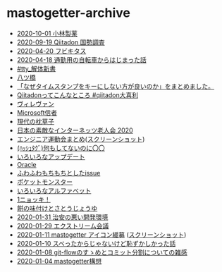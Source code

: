 # mastogetter-archive

* [2020-10-01 小林製薬](https://megalodon.jp/2022-0203-2114-02/https://qithub-bot.github.io:443/mastogetter/p.html?i=https://qiitadon.com&t=68ynm_1uns3z5,68ynn_e453p9,68ynn_3cdwr2h,68yno_2mt2pdu,68ynr_4eg5f5h,68ynt_1vtbril)
* [2020-09-19 Qiitadon 国勢調査](https://s3.ap-northeast-1.amazonaws.com/mastogetter-archive.tarohida/20200919_01/index.html)
* [2020-04-20 フビキタス](https://megalodon.jp/2022-0203-2143-21/https://qithub-bot.github.io:443/mastogetter/p.html?i=https://qiitadon.com&t=66z2x_fuyu70,66z2x_1y8p34v,66z2x_295pia6,66z2x_39zhsrv,66z2y_26duw09,66z2y_4i1e9u0,66z2z_nprpr0,66z2z_scvyzk,66z2z_1r2edh0,66z2z_2hrk3dl,66z30_4atzxpi,66z31_1w1t7i4,66z31_3lx6pnm,66z32_2szztwm,66z32_4hhlfte,66z33_4cac87,66z33_3iqa8i0,66z34_1y7hhk6,66z35_17cdzve,66z39_w3cmun,66z3f_45zjbp3)
* [2020-04-18 通勤用の自転車からはじまった話](https://megalodon.jp/2022-0203-2151-43/https://qithub-bot.github.io:443/mastogetter/p.html?i=https://qiitadon.com&t=66y06_43z8r1x,66xzw_233haq2,66xz7_cg4b8p,66xz7_1elwu3h,66xz7_3e775vu,66xz8_lsqjwd,66xz8_1eegkf6,66xz8_2la1t9m,66xza_2z6k46j,66xzb_o5i01y,66xzb_3tkl9sy,66xzc_q07ice,66xzc_1r2e093,66xzd_3ckf006,66xze_n1ike,66xzf_4cm05ko,66xzg_21vno69,66xzg_417ux5v,66xzh_4ceyrm,66xzi_aim4cg,66xzi_2ipezyt,66xzi_3fy1ozj,66xzi_43sldvi,66xzk_1xkymwv,66xzl_10wfi9r,66xzl_1wu128o,66xzl_3rt4lf9,66xzm_id1ay1,66xzm_28dwisv,66xzm_4ivr9oi,66xzn_2gp6p9u,66xzo_1kb50dj,66xzo_3di1k83,66xzp_2lz67xr,66xzp_44bv6g3,66xzq_38defk2,66xzs_4l72ghs,66xzt_317dnts,66xzx_2jaicux,66xzy_1tqti5z)
* [#tty_解体新書](https://megalodon.jp/2022-0204-2130-00/https://qithub-bot.github.io:443/mastogetter/p.html?i=https://qiitadon.com&t=6br8p_1gbzroq,6br6a_34d1nob,6br6d_1i55nc2,6br6w_9vof9p,6br70_1agoerb,6br7a_4gpzetz,6br7c_2gv72fi,6br7d_2gtglku,6br7n_885b8u,6br7p_2u9rq5,6br7u_2vap13v,6br7v_47c3y8n,6br7x_3rnsrnl,6br87_lgp0fi,6br89_4ikazs5,6br8d_pj28u3,6br8e_1exw54e,6br8h_37fr7nw,6br8i_1cpm3qq)
* [八ツ橋](https://megalodon.jp/2022-0204-2127-58/https://qithub-bot.github.io:443/mastogetter/p.html?i=https://qiitadon.com&t=6axw9_3uw2lur,6axw9_3uw2lur,6axwa_2jlrtd5,6axwa_3e90lsv,6axwa_477puiu,6axwb_tuw2vg,6axwd_1x2ax8t,6axx1_y6pu1x,6axx3_3uwv7fa,6axx4_3cjssmr,6axx4_3u5tlxf,6axwu_1jyna46,6axwv_zo8dch,6axwv_1l2jog7,6axwv_323tm8j,6axwv_36vv3tg,6axww_e26a57,6axww_21k4ptq,6axxg_29j5ht7,6axxg_3n9smuj)
* [「なぜタイムスタンプをキーにしない方が良いのか」をまとめました。](https://megalodon.jp/2022-0204-2127-30/https://qithub-bot.github.io:443/mastogetter/p.html?i=https://qiitadon.com&t=6awgb_wzlaxp,6awgc_2cr3hit,6awge_2yabh8p,6awgi_44hn27k,6awgm_2gwpjq2,6awgn_2mxbb8,6awgm_hrzq21,6awgm_4108cjm,6awgq_410jmp2,6awgq_13bekr2,6awgr_2bvu5zu,6awhr_t7mp1i)
* [Qiitadonってこんなところ #qiitadon大喜利 ](https://megalodon.jp/2022-0204-2124-52/https://qithub-bot.github.io:443/mastogetter/p.html?i=https://qiitadon.com&t=6aucj_478ru5w,6aucm_3jv7ywh,6aucm_4gni8iz,6aucn_kffs0a,6aucn_22jd62t,6auco_e4sf59,6auco_3gth9db,6aucp_vpd2jt,6aucp_2zqjez7,6aucr_49reb2l,6auct_1xew089,6aucu_208lc3x)
* [ヴィレヴァン](https://megalodon.jp/2022-0204-2123-52/https://qithub-bot.github.io:443/mastogetter/p.html?i=https://qiitadon.com&t=6atvn_2agopb,6atvn_2icortc,6atvn_3klg6if,6atvn_2l2jtw6,6atvo_4j0my7j,6atvq_z8j5f0,6atw9_3oa1pjq,6atwb_2n7nh9v,6atwc_3errfx5,6atwe_2f6q8xm,6atwg_1qz0gmf,6atwg_2h0juh5,6atwg_30zvfuh,6atwg_2b68vc0,6atwf_3hndxyf,6atwg_g1nblo,6atwg_285s28e)
* [Microsoft信者](https://megalodon.jp/2022-0204-2122-37/https://qithub-bot.github.io:443/mastogetter/p.html?i=https://qiitadon.com&t=69kho_40aevhe,69khq_2i0wzgo,69khq_1z1jr5l,69khq_32slc26,69khq_3yecdjm,69khs_r6v1p0,69khr_10z0hfv,69khs_1zh4jx3,69khu_2hnqcb1,69khu_41vqjh7,69khv_2djsdqp,69khx_4bz7s2h,69khv_2881o70,69khv_3kmduic,69ki7_487ko56,69khw_1bas6bd,69khw_3ko9m3v,69ki0_1wdldhc,69khz_222rmyp,69khz_4cko7jk,69khx_1ri0oxy,69khy_v3y3vo,69ki0_2i72z3z,69ki0_30nu34a)
* [現代の枕草子](https://qithub-bot.github.io/mastogetter/p.html?i=https://qiitadon.com&t=69eam_te1qka,69eam_16k3ldc,69eam_2f8tjnb,69ean_yfqlu4,69ean_1ogmqxh,69ean_1qniwbn,69ean_4bv2695,69eao_e3t8bv,69eao_2g92kp3,69eao_2u4n9vo,69eao_47wa0vh,69eap_49a74b,69eap_ndmtv4,69eap_otosas,69eas_3m0cu75,69eat_8kecn9,69eav_3ouleut,69eaw_5mpd5z,69eaw_d7fo9n)
* [日本の素敵なインターネッツ老人会 2020](https://megalodon.jp/2022-0204-2120-51/https://qithub-bot.github.io:443/mastogetter/p.html?i=https://qiitadon.com&t=691ry_wn7ke8,6917k_3kiltzf,6917m_5arunp,6917m_1qt1mub,6917s_303611d,6917u_vysco,6917v_3c3s39g,6917y_6u3ngt,6917y_2csv8e1,6917z_28irto4,6917z_4b655dd,69180_biij6c,69180_iwufoz,69180_3bbljnw,69181_a4i781,69181_km4fma,69181_1rqwlmw,69181_265sma0,69181_3baxn0z,69181_3q67jtc,69182_uzjacq,69182_wb0euj,69182_1ricgeu,69182_2s07crx,69182_36uiqr7,69182_3es0v79,69182_4dkiuoo,69183_1o5qi4i,69183_3tm92t0,69184_qkxpal,69186_3u7evdg,69187_3nje6r7,6918b_aolumv,6918b_1j2toq2,6918b_3jz02ih,6918b_43lz7zx,6918c_17q1i,6918c_d1kt5v,6918f_3yanonw,6918g_1h02mka,6918o_1sxzd7f,6918o_2v67444,6918o_3l6a5zj,6918o_3z4x42w,6918y_1taiomu,69192_1gsnk7t,691ry_2u19hks)
* [エンジニア運動会まとめ](https://s3.ap-northeast-1.amazonaws.com/mastogetter-archive.tarohida/20200805_01/index.html)([スクリーンショット](https://s3.ap-northeast-1.amazonaws.com/mastogetter-archive.tarohida/20200805_01/screenshot.png))
* [(ﾊｯｼｭﾀｸﾞ)何もしてないのに〇〇 ](https://megalodon.jp/2022-0204-2115-56/https://qithub-bot.github.io:443/mastogetter/p.html?i=https://qiitadon.com&t=68vk3_ib2diq,68vk3_2pg6mi7,68vk3_3k6yk6w,68vk4_37hth2r,68vk7_1p56h31,68vk7_2lh44u5,68vk7_3c20d77,68vk7_4hq75d3,68vka_4uqrsc,68vka_1e19jkx,68vka_2k1cz90,68vka_3cl2fh2,68vka_3fwjgad,68vkc_mw25y0,68vkd_170gdzx,68vki_1srfih5)
* [いろいろなアップデート](https://megalodon.jp/2022-0204-2029-42/https://qithub-bot.github.io:443/mastogetter/p.html?i=https://qiitadon.com&t=68mq0_21r6xd5,68mq0_2jsbfir,68mq0_470hj5x,68mq1_14avhwg,68mq1_2bzqmzz,68mq1_2v9n8xh,68mq1_3i8wrec,68mq2_1z9lons,68mq4_365wrk6,68mq5_enge6k,68mq5_1immgq4,68mq5_3drokpj,68mq6_3morj3j,68mq7_40tezmd,68mq7_4l48c7b,68mq9_10o1anq,68mqj_28m7lm9,68mqk_3ldkyhj,68mqs_2c4h5w9)
* [Oracle](https://megalodon.jp/2022-0204-2028-04/https://qithub-bot.github.io:443/mastogetter/p.html?i=https://qiitadon.com&t=670mf_4l3kkic,670mg_4ks0fwd,670mj_pvg340,670mj_1s1u2q6,670mj_31e02ie,670ml_k9sl26,670ml_2jo2ks9,670ml_32i4agb,670mm_1rj52jc,670mm_25m6lcu,670mm_2ikcird,670mm_2y58c3d,670mn_2m7gan7,670mp_4e6n1sp)
* [ふわふわもちもちとしたissue](https://megalodon.jp/2022-0204-2027-05/https://qithub-bot.github.io:443/mastogetter/p.html?i=https://qiitadon.com&t=66h0e_2005wua,66h0f_19avax2,66h0g_nqqhnm,66h0g_1dmw0ec,66h0g_2p1tldw,66h0h_2ailyrq,66h0h_2wlln9e,66h0h_402y152,66h0i_2u9d0ed,66h0k_6dq6pa,66h0k_2a6ty6c,66h0k_2spuy7g,66h0n_44zu2sp)
* [ポケットモンスター](https://megalodon.jp/2022-0204-2026-18/https://qithub-bot.github.io:443/mastogetter/p.html?i=https://qiitadon.com&t=668rb_2lutld7,668rc_3lf2esl,668rd_1obw4dh,668rf_2gjaav9,668rf_3he98j4,668rf_3p3pjks,668rh_29b0e4a,668rh_3msqfh0,668rh_447a3dq,668ri_2dxhh3x,668ri_3yghla5,668rj_1o4q0ev,668rj_2o5jku8,668rk_n2pld,668rl_ygg69o,668rl_1mf9bie,668rl_2pwaifl,668rl_45ejufx,668rl_4k8cok6,668rm_1lie3e3,668ro_2zucum5,668rp_12j51ls,668rq_psinev,668rq_36j3clk,668rq_4cah4vc,668rr_1odohz4,668rt_1j379pr,668rt_29a4xmb,668ru_119rayd,668ru_3ch1py1,668rw_3r9uthk)
* [いろいろなアルファベット](https://megalodon.jp/2022-0203-2236-44/https://qithub-bot.github.io:443/mastogetter/p.html?i=https://qiitadon.com&t=668pl_15wm2uy,668py_4ktrb3f,668q0_18tx1ss,668q0_1z7memj,668q0_2ntw4hn,668q0_44c59sl,668q1_1s3inqm,668q1_2t7aeu4)
* [1ニョッキ！](https://megalodon.jp/2022-0203-2233-15/https://qithub-bot.github.io:443/mastogetter/p.html?i=https://qiitadon.com&t=66629_3xdkapj,6662a_19t17z5,6662a_366w85t,6662d_3gqmf3,6662g_1teax9v,6662m_2ju4mww,6662n_2z6nvnl,6662s_489lgsh,6662u_ynu2ty,6663g_17wv348,6663g_2914xad)
* [餅の味付けとさとうじょうゆ](https://megalodon.jp/2022-0203-2232-00/https://qithub-bot.github.io:443/mastogetter/p.html?i=https://qiitadon.com&t=664c2_3ukdt86,664c4_d5ecqj,664c4_2ggk5v7,664c4_2lccr36,664c9_1dtkw6d,664cc_2ydh398,664cd_1n67ki3,664cd_4koaq57,664cf_ysxa2q,664cf_251to0f,664cf_2dfci7k,664cf_32t53l6,664cg_10x1y9w,664cg_24thhyq,664cg_43j6wix,664ch_eeaz83,664cg_32pldb0,664ch_1qw4bg2,664ch_3g2fian,664ci_138nw04,664cj_30pmipz)
* [2020-01-31 治安の悪い開発環境](https://megalodon.jp/2022-0203-2228-22/https://qithub-bot.github.io:443/mastogetter/p.html?i=https://qiitadon.com&t=65zxm_4evxcmg,65zxr_29g1giw,65zxr_3oadu1s,65zxt_161ozx0,65zxt_29c3pwe,65zxu_33kuw4m,65zxu_3wsb84u,65zxu_4jc3a6w,65zxv_o801n0,65zxv_17ozm09,65zxw_42zj7yc,65zxx_ga9ein,65zxx_1a0eyr7)
* [2020-01-29 エクストリーム会議](https://megalodon.jp/2022-0203-2227-14/https://qithub-bot.github.io:443/mastogetter/p.html?i=https://qiitadon.com&t=65z4b_1yf73re,65z4d_2lv7h4d,65z4e_opfdzb,65z4e_1h13ru7,65z4f_2jrtlee,65z4i_6l3x34,65z4j_301cbj5,65z4j_4f1n6nc,65z4l_2k3k5oy,65z4l_3ylj6ja)
* [2020-01-11 mastogetter アイコン緩募](https://s3.ap-northeast-1.amazonaws.com/mastogetter-archive.tarohida/20200111_01/index.html) ([スクリーンショット](https://s3.ap-northeast-1.amazonaws.com/mastogetter-archive.tarohida/20200111_01/screenshot.png))
* [2020-01-10 スベったからじゃないけど恥ずかしかった話](https://megalodon.jp/2022-0203-2208-46/https://qithub-bot.github.io:443/mastogetter/p.html?i=https://qiitadon.com&t=103459499342705913,103459504565297893,103459516529964856,103459520942494071,103459527399594791,103459531935708432,103459537753312069,)
* [2020-01-08 git-flowのすゝめとコミット分割についての雑感](https://megalodon.jp/2022-0203-2204-27/https://qithub-bot.github.io:443/mastogetter/p.html?i=https://qiitadon.com&t=103447683377061211,103447692286797711,103447699059327243,103447706517493261,103447712787754489,103447717900902340,103447723522357392,103447801754184668,103447670280250336,103447672683144245,103447728483813165,103447804455144580,103447808969165093,103447807861084682,103447808791229498,103447813465858500,103447821261124649,103447817223545144,103447823092080696,103447820848091978,103447832452751219,103447838846431688,103447846405645880,103447900687298787,)
* [2020-01-04 mastogetter構想](https://qithub-bot.github.io/mastogetter/p.html?i=https://qiitadon.com&t=103422588059240282,103422611462024633,103422832136585995,103423069795875723,103423087302441993,103423091368850281,103423137489223891,103423155290513020)
